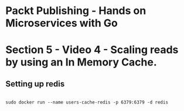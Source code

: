 # Packt Publishing - Hands on Microservices with Go
# Section 5 - Video 4 - Scaling reads by using an In Memory Cache.

## Setting up redis

```

sudo docker run --name users-cache-redis -p 6379:6379 -d redis


```

